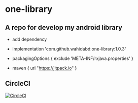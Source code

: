 # one-library

## A repo for develop my android library

- add dependency
- implementation 'com.github.wahidabd:one-library:1.0.3'

- packagingOptions {
        exclude 'META-INF/rxjava.properties'
    }
- maven { url "https://jitpack.io" }


## CircleCI
[![CircleCI](https://circleci.com/gh/wahidabd/one-library/tree/develop.svg?style=svg)](https://circleci.com/gh/wahidabd/onelib/?branch=master)

